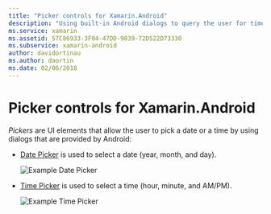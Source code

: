 ```yaml
---
title: "Picker controls for Xamarin.Android"
description: "Using built-in Android dialogs to query the user for time and date"
ms.service: xamarin
ms.assetid: 57C86933-3F04-47DD-9839-72D522D73330
ms.subservice: xamarin-android
author: davidortinau
ms.author: daortin
ms.date: 02/06/2018
---
```


# Picker controls for Xamarin.Android

*Pickers* are UI elements that allow the user to pick a date or a
time by using dialogs that are provided by Android:

- [Date Picker](~/android/user-interface/controls/pickers/date-picker.md) is used to select a date
    (year, month, and day).

    ![Example Date Picker](images/date-picker.png)

- [Time Picker](~/android/user-interface/controls/pickers/time-picker.md) is used to select a time
    (hour, minute, and AM/PM).

    ![Example Time Picker](images/time-picker.png)
